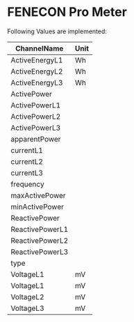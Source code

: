 # FENECON Pro Meter


Following Values are implemented:

|ChannelName|Unit|
|---|---|
|ActiveEnergyL1|Wh|
|ActiveEnergyL2|Wh|
|ActiveEnergyL3|Wh|
|ActivePower||
|ActivePowerL1||
|ActivePowerL2||
|ActivePowerL3||
|apparentPower||
|currentL1||
|currentL2||
|currentL3||
|frequency||
|maxActivePower||
|minActivePower||
|ReactivePower||
|ReactivePowerL1||
|ReactivePowerL2||
|ReactivePowerL3||
|type||
|VoltageL1|mV|
|VoltageL1|mV|
|VoltageL2|mV|
|VoltageL3|mV|
